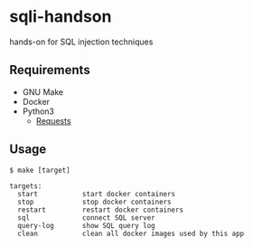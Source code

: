 # sqli-handson

hands-on for SQL injection techniques

## Requirements

- GNU Make
- Docker
- Python3
  - [Requests](https://docs.python-requests.org/en/master/)

## Usage

```
$ make [target]

targets:
  start           start docker containers
  stop            stop docker containers
  restart         restart docker containers
  sql             connect SQL server
  query-log       show SQL query log
  clean           clean all docker images used by this app
```